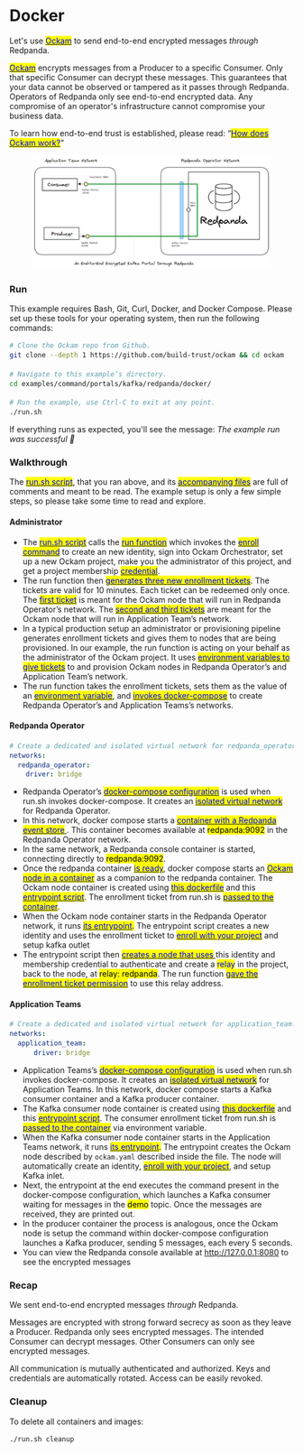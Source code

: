 # Docker

Let's use [<mark style="color:blue;">Ockam</mark>](../../../) to send end-to-end encrypted messages _through_ Redpanda.

[<mark style="color:blue;">Ockam</mark>](../../../) encrypts messages from a Producer to a specific Consumer. Only that specific Consumer can decrypt these messages. This guarantees that your data cannot be observed or tampered as it passes through Redpanda. Operators of Redpanda only see end-to-end encrypted data. Any compromise of an operator's infrastructure cannot compromise your business data.

To learn how end-to-end trust is established, please read: “[<mark style="color:blue;">How does Ockam work?</mark>](../../../how-does-ockam-work.md)”

<figure><img src="../../../.gitbook/assets/redpanda_docker.png" alt=""><figcaption></figcaption></figure>

### Run

This example requires Bash, Git, Curl, Docker, and Docker Compose. Please set up these tools for your operating system, then run the following commands:

```bash
# Clone the Ockam repo from Github.
git clone --depth 1 https://github.com/build-trust/ockam && cd ockam

# Navigate to this example’s directory.
cd examples/command/portals/kafka/redpanda/docker/

# Run the example, use Ctrl-C to exit at any point.
./run.sh
```

If everything runs as expected, you'll see the message: _The example run was successful 🥳_

### Walkthrough

The [<mark style="color:blue;">run.sh script</mark>](https://github.com/build-trust/ockam/blob/develop/examples/command/portals/kafka/redpanda/docker/run.sh), that you ran above, and its [<mark style="color:blue;">accompanying files</mark>](https://github.com/build-trust/ockam/blob/develop/examples/command/portals/kafka/redpanda/docker) are full of comments and meant to be read. The example setup is only a few simple steps, so please take some time to read and explore.

#### Administrator

* The [<mark style="color:blue;">run.sh script</mark>](https://github.com/build-trust/ockam/blob/develop/examples/command/portals/kafka/redpanda/docker/run.sh) calls the [<mark style="color:blue;">run function</mark>](https://github.com/build-trust/ockam/blob/develop/examples/command/portals/kafka/redpanda/docker/run.sh#L15) which invokes the [<mark style="color:blue;">enroll command</mark>](https://github.com/build-trust/ockam/blob/develop/examples/command/portals/kafka/redpanda/docker/run.sh#L29) to create an new identity, sign into Ockam Orchestrator, set up a new Ockam project, make you the administrator of this project, and get a project membership [<mark style="color:blue;">credential</mark>](../../../reference/protocols/identities.md#credentials).
* The run function then [<mark style="color:blue;">generates three new enrollment tickets</mark>](https://github.com/build-trust/ockam/blob/develop/examples/command/portals/kafka/redpanda/docker/run.sh#L31-L45). The tickets are valid for 10 minutes. Each ticket can be redeemed only once. The [<mark style="color:blue;">first ticket</mark>](https://github.com/build-trust/ockam/blob/develop/examples/command/portals/kafka/redpanda/docker/run.sh#L30-L39) is meant for the Ockam node that will run in Redpanda Operator’s network. The [<mark style="color:blue;">second and third tickets</mark>](https://github.com/build-trust/ockam/blob/develop/examples/command/portals/kafka/redpanda/docker/run.sh#L41-L48) are meant for the Ockam node that will run in Application Team’s network.
* In a typical production setup an administrator or provisioning pipeline generates enrollment tickets and gives them to nodes that are being provisioned. In our example, the run function is acting on your behalf as the administrator of the Ockam project. It uses [<mark style="color:blue;">environment variables to give tickets</mark>](https://github.com/build-trust/ockam/blob/develop/examples/command/portals/kafka/redpanda/docker/run.sh#L53C28-L53C65) to and provision Ockam nodes in Redpanda Operator’s and Application Team’s network.
* The run function takes the enrollment tickets, sets them as the value of an [<mark style="color:blue;">environment variable</mark>](https://github.com/build-trust/ockam/blob/develop/examples/command/portals/kafka/redpanda/docker/run.sh#L53C28-L53C65), and [<mark style="color:blue;">invokes docker-compose</mark>](https://github.com/build-trust/ockam/blob/develop/examples/command/portals/kafka/redpanda/docker/run.sh#L53-L60) to create Redpanda Operator’s and Application Teams’s networks.

#### Redpanda Operator

```yaml
# Create a dedicated and isolated virtual network for redpanda_operator.
networks:
  redpanda_operator:
    driver: bridge
```

* Redpanda Operator’s [<mark style="color:blue;">docker-compose configuration</mark>](https://github.com/build-trust/ockam/blob/develop/examples/command/portals/kafka/redpanda/docker/redpanda\_operator/docker-compose.yml) is used when run.sh invokes docker-compose. It creates an [<mark style="color:blue;">isolated virtual network</mark>](https://github.com/build-trust/ockam/blob/develop/examples/command/portals/kafka/redpanda/docker/redpanda\_operator/docker-compose.yml#L3-L6) for Redpanda Operator.
* In this network, docker compose starts a [<mark style="color:blue;">container with a Redpanda event store</mark> ](https://github.com/build-trust/ockam/blob/develop/examples/command/portals/kafka/redpanda/docker/redpanda\_operator/docker-compose.yml#L20-L48). This container becomes available at <mark style="background-color:yellow;">redpanda:9092</mark> in the Redpanda Operator network.
* In the same network, a Redpanda console container is started, connecting directly to <mark style="background-color:yellow;">redpanda:9092</mark>.
* Once the redpanda container [<mark style="color:blue;">is ready</mark>](https://github.com/build-trust/ockam/blob/develop/examples/command/portals/kafka/redpanda/docker/redpanda\_operator/docker-compose.yml#L12C5-L12C27), docker compose starts an [<mark style="color:blue;">Ockam node in a container</mark>](https://github.com/build-trust/ockam/blob/develop/examples/command/portals/kafka/redpanda/docker/redpanda\_operator/docker-compose.yml#L11-L19) as a companion to the redpanda container. The Ockam node container is created using [<mark style="color:blue;">this dockerfile</mark>](https://github.com/build-trust/ockam/blob/develop/examples/command/portals/kafka/redpanda/docker/ockam.dockerfile) and this [<mark style="color:blue;">entrypoint script</mark>](https://github.com/build-trust/ockam/blob/develop/examples/command/portals/kafka/redpanda/docker/redpanda\_operator/run\_ockam.sh). The enrollment ticket from run.sh is [<mark style="color:blue;">passed to the container</mark>](https://github.com/build-trust/ockam/blob/develop/examples/command/portals/kafka/redpanda/docker/redpanda\_operator/docker-compose.yml#L17).
* When the Ockam node container starts in the Redpanda Operator network, it runs [<mark style="color:blue;">its entrypoint</mark>](https://github.com/build-trust/ockam/blob/develop/examples/command/portals/kafka/redpanda/docker/redpanda\_operator/run\_ockam.sh)<mark style="color:blue;">.</mark> The entrypoint script creates a new identity and uses the enrollment ticket to [<mark style="color:blue;">enroll with your project</mark>](https://github.com/build-trust/ockam/blob/develop/examples/command/portals/kafka/redpanda/docker/redpanda\_operator/run\_ockam.sh#L9) and setup kafka outlet
* The entrypoint script then [<mark style="color:blue;">creates a node that uses</mark> ](https://github.com/build-trust/ockam/blob/develop/examples/command/portals/kafka/redpanda/docker/redpanda\_operator/run\_ockam.sh#L8-L21)this identity and membership credential to authenticate and create a <mark style="color:blue;">relay</mark> in the project, back to the node, at <mark style="background-color:yellow;">relay: redpanda</mark>. The run function [<mark style="color:blue;">gave the enrollment ticket permission</mark>](https://github.com/build-trust/ockam/blob/develop/examples/command/portals/kafka/redpanda/docker/run.sh#L38C44-L38C60) to use this relay address.

#### Application Teams

```yaml
# Create a dedicated and isolated virtual network for application_team.
networks:
  application_team:
      driver: bridge
```

* Application Teams’s [<mark style="color:blue;">docker-compose configuration</mark>](https://github.com/build-trust/ockam/blob/develop/examples/command/portals/kafka/redpanda/docker/application\_team/docker-compose.yml) is used when run.sh invokes docker-compose. It creates an [<mark style="color:blue;">isolated virtual network</mark>](https://github.com/build-trust/ockam/blob/develop/examples/command/portals/kafka/redpanda/docker/application\_team/docker-compose.yml#L3-L5) for Application Teams. In this network, docker compose starts a Kafka consumer container and a Kafka producer container.
* The Kafka consumer node container is created using [<mark style="color:blue;">this dockerfile</mark>](https://github.com/build-trust/ockam/blob/develop/examples/command/portals/kafka/redpanda/docker/application\_team/kafka\_client.dockerfile) and this [<mark style="color:blue;">entrypoint script</mark>](https://github.com/build-trust/ockam/blob/develop/examples/command/portals/kafka/redpanda/docker/application\_team/run\_ockam.sh). The consumer enrollment ticket from run.sh is [<mark style="color:blue;">passed to the container</mark>](https://github.com/build-trust/ockam/blob/develop/examples/command/portals/kafka/redpanda/docker/application\_team/docker-compose.yml#L16) via environment variable.
* When the Kafka consumer node container starts in the Application Teams network, it runs [<mark style="color:blue;">its entrypoint</mark>](https://github.com/build-trust/ockam/blob/develop/examples/command/portals/kafka/redpanda/docker/application\_team/run\_ockam.sh)<mark style="color:blue;">.</mark> The entrypoint creates the Ockam node described by `ockam.yaml` described inside the file. The node will automatically create an identity, [<mark style="color:blue;">enroll with your project</mark>](https://github.com/build-trust/ockam/blob/develop/examples/command/portals/kafka/redpanda/docker/application\_team/run\_ockam.sh#L6-L15), and setup Kafka inlet.
* Next, the entrypoint at the end executes the command present in the docker-compose configuration, which launches a Kafka consumer waiting for messages in the <mark style="background-color:yellow;">demo</mark> topic. Once the messages are received, they are printed out.
* In the producer container the process is analogous, once the Ockam node is setup the command within docker-compose configuration launches a Kafka producer, sending 5 messages, each every 5 seconds.
* You can view the Redpanda console available at http://127.0.0.1:8080 to see the encrypted messages

### Recap

We sent end-to-end encrypted messages _through_ Redpanda.

Messages are encrypted with strong forward secrecy as soon as they leave a Producer. Redpanda only sees encrypted messages. The intended Consumer can decrypt messages. Other Consumers can only see encrypted messages.

All communication is mutually authenticated and authorized. Keys and credentials are automatically rotated. Access can be easily revoked.

### Cleanup

To delete all containers and images:

```sh
./run.sh cleanup
```
